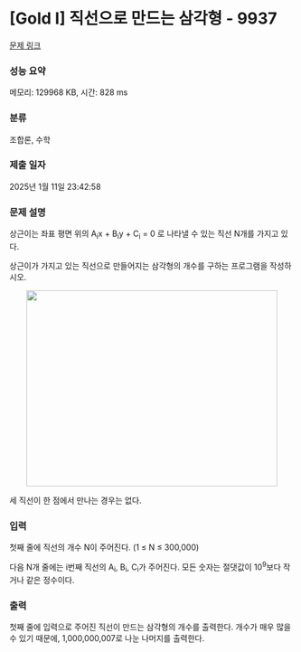 # [Gold I] 직선으로 만드는 삼각형 - 9937 

[문제 링크](https://www.acmicpc.net/problem/9937) 

### 성능 요약

메모리: 129968 KB, 시간: 828 ms

### 분류

조합론, 수학

### 제출 일자

2025년 1월 11일 23:42:58

### 문제 설명

<p>상근이는 좌표 평면 위의 A<sub>i</sub>x + B<sub>i</sub>y + C<sub>i</sub> = 0 로 나타낼 수 있는 직선 N개를 가지고 있다.</p>

<p>상근이가 가지고 있는 직선으로 만들어지는 삼각형의 개수를 구하는 프로그램을 작성하시오.</p>

<p style="text-align: center;"><img alt="" src="https://upload.acmicpc.net/dbd256b3-1447-4505-9a4d-f6033831bc50/-/preview/" style="width: 444px; height: 347px;"></p>

<p>세 직선이 한 점에서 만나는 경우는 없다.</p>

### 입력 

 <p>첫째 줄에 직선의 개수 N이 주어진다. (1 ≤ N ≤ 300,000)</p>

<p>다음 N개 줄에는 i번째 직선의 A<sub>i</sub>, B<sub>i</sub>, C<sub>i</sub>가 주어진다. 모든 숫자는 절댓값이 10<sup>9</sup>보다 작거나 같은 정수이다.</p>

### 출력 

 <p>첫째 줄에 입력으로 주어진 직선이 만드는 삼각형의 개수를 출력한다. 개수가 매우 많을 수 있기 때문에, 1,000,000,007로 나눈 나머지를 출력한다.</p>

